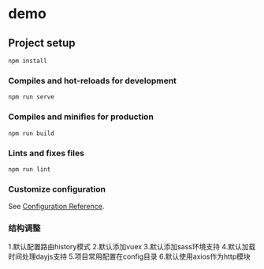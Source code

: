 # demo

## Project setup
```
npm install
```

### Compiles and hot-reloads for development
```
npm run serve
```

### Compiles and minifies for production
```
npm run build
```

### Lints and fixes files
```
npm run lint
```

### Customize configuration
See [Configuration Reference](https://cli.vuejs.org/config/).

### 结构调整
1.默认配置路由history模式
2.默认添加vuex
3.默认添加sass环境支持
4.默认加载时间处理dayjs支持
5.项目常用配置在config目录
6.默认使用axios作为http模块
